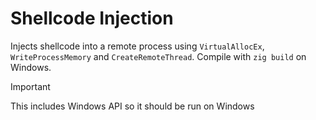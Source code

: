 # Shellcode Injection

Injects shellcode into a remote process using `VirtualAllocEx`, `WriteProcessMemory` and `CreateRemoteThread`. Compile with `zig build` on Windows.

> [!IMPORTANT]
> This includes Windows API so it should be run on Windows
